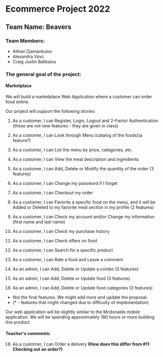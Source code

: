# Ecommerce Project 2022

## Team Name: Beavers

### Team Members:
- Alihan Djamankulov
- Alexandra Vovc
- Craig Justin Balibalos

### The general goal of the project:
#### Marketplace
We will build a marketplace Web Application where a customer can order food online.

Our project will support the following stories:
1. As a customer, I can Register, Login, Logout and 2-Factor Authentication (these are not new features - they are given in class)

2. As a customer, I can Look through Menu (catalog of the foods)(a feature?)
3. As a customer, I can List the menu by price, categories, etc.
5. As a customer, I can View the meal description and ingredients
8. As a customer, I can Add, Delete or Modify the quantity of the order (3 features)
9. As a customer, I can Change my password if I forget 
11. As a customer, I can Checkout my order
12. As a customer, I can Favorite a specific food on the menu, and it will be Added or Deleted to my favorite meal section in my profile (2 features)
13. As a customer, I can Check my account and/or Change my information (first name and last name)
14. As a customer, I can Check my purchase history
15. As a customer, I can Check offers on food
16. As a customer, I can Search for a specific product
20. As a customer, I can Rate a food and Leave a comment
21. As an admin, I can Add, Delete or Update a combo (3 features)
22. As an admin, I can Add, Delete or Update food (3 features)
23. As an admin, I can Add, Delete or Update food categories (3 features)
- Not the final features. We might add more and update the proposal.
- (* - features that might changed due to difficulty of implementation)

Our web application will be slightly similar to the Mcdonalds mobile application. 
We will be spending approximately 180 hours or more building this product.

#### Teacher's comments:
16. As a customer, I can Order a delivery **(How does this differ from #11 Checking out an order?)**
